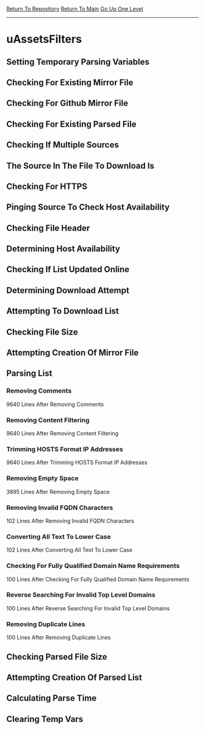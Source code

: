 [Return To Repository](https://github.com/deathbybandaid/piholeparser/)
[Return To Main](https://github.com/deathbybandaid/piholeparser/blob/master/RecentRunLogs/Mainlog.md)
[Go Up One Level](https://github.com/deathbybandaid/piholeparser/blob/master/RecentRunLogs/TopLevelScripts/30-Processing-External-Blacklists.md)
____________________________________
# uAssetsFilters
## Setting Temporary Parsing Variables
## Checking For Existing Mirror File
## Checking For Github Mirror File
## Checking For Existing Parsed File
## Checking If Multiple Sources
## The Source In The File To Download Is
## Checking For HTTPS
## Pinging Source To Check Host Availability
## Checking File Header
## Determining Host Availability
## Checking If List Updated Online
## Determining Download Attempt
## Attempting To Download List
## Checking File Size
## Attempting Creation Of Mirror File
## Parsing List
### Removing Comments
9640 Lines After Removing Comments
### Removing Content Filtering
9640 Lines After Removing Content Filtering
### Trimming HOSTS Format IP Addresses
9640 Lines After Trimming HOSTS Format IP Addresses
### Removing Empty Space
3895 Lines After Removing Empty Space
### Removing Invalid FQDN Characters
102 Lines After Removing Invalid FQDN Characters
### Converting All Text To Lower Case
102 Lines After Converting All Text To Lower Case
### Checking For Fully Qualified Domain Name Requirements
100 Lines After Checking For Fully Qualified Domain Name Requirements
### Reverse Searching For Invalid Top Level Domains
100 Lines After Reverse Searching For Invalid Top Level Domains
### Removing Duplicate Lines
100 Lines After Removing Duplicate Lines
## Checking Parsed File Size
## Attempting Creation Of Parsed List
## Calculating Parse Time
## Clearing Temp Vars
